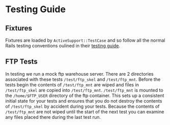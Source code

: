# Testing Guide

## Fixtures
Fixtures are loaded by `ActiveSupport::TestCase` and so follow all the normal
Rails testing conventions oulined in their [testing
guide](http://edgeguides.rubyonrails.org/testing.html#fixtures-in-action).

## FTP Tests
In testing we run a mock ftp warehouse server. There are 2 directories
associated with these tests `/test/ftp_skel` and `/test/ftp_mnt`. Before the
tests begin the contents of `/test/ftp_mnt` are wiped and files in
`/test/ftp_skel` are copied into `/test/ftp_mnt`.  `/test/ftp_mnt` is mounted to
the `/home/$FTP_USER` directory of the ftp container. This sets up a consistent
initial state for your tests and ensures that you do not destroy the contents of
`/test/ftp_skel` by accident during your tests. Because the contents of
`/test/ftp_mnt` are not wiped until the start of the next test you can examine
any files placed there during the last test run.
